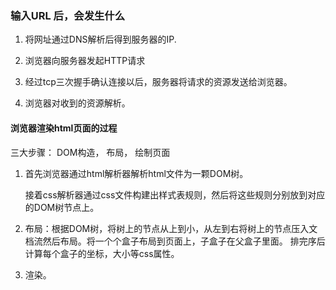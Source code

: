 ### 输入URL 后，会发生什么

1. 将网址通过DNS解析后得到服务器的IP.

2. 浏览器向服务器发起HTTP请求
3. 经过tcp三次握手确认连接以后，服务器将请求的资源发送给浏览器。
4. 浏览器对收到的资源解析。

#### 浏览器渲染html页面的过程

三大步骤： DOM构造， 布局， 绘制页面

1. 首先浏览器通过html解析器解析html文件为一颗DOM树。

   接着css解析器通过css文件构建出样式表规则，然后将这些规则分别放到对应的DOM树节点上。

2. 布局：根据DOM树，将树上的节点从上到小，从左到右将树上的节点压入文档流然后布局。将一个个盒子布局到页面上，子盒子在父盒子里面。 排完序后计算每个盒子的坐标，大小等css属性。

3. 渲染。

   

